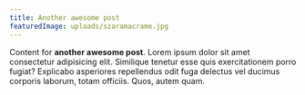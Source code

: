 ```yaml
---
title: Another awesome post
featuredImage: uploads/szaramacrame.jpg
---
```


Content for **another awesome post**. Lorem ipsum dolor sit amet consectetur adipisicing elit. Similique tenetur esse quis exercitationem porro fugiat? Explicabo asperiores repellendus odit fuga delectus vel ducimus corporis laborum, totam officiis. Quos, autem quam.
